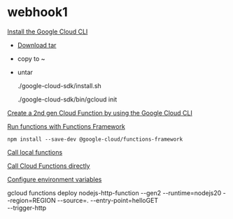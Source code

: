 # webhook1

[Install the Google Cloud CLI](https://cloud.google.com/sdk/docs/install)
* [Download tar](https://dl.google.com/dl/cloudsdk/channels/rapid/downloads/google-cloud-cli-458.0.1-darwin-arm.tar.gz)
* copy to ~
* untar 

     ./google-cloud-sdk/install.sh

     ./google-cloud-sdk/bin/gcloud init

[Create a 2nd gen Cloud Function by using the Google Cloud CLI](https://cloud.google.com/functions/docs/create-deploy-gcloud)

[Run functions with Functions Framework](https://cloud.google.com/functions/docs/running/function-frameworks)

```
npm install --save-dev @google-cloud/functions-framework
```

[Call local functions](https://cloud.google.com/functions/docs/running/calling)

[Call Cloud Functions directly](https://cloud.google.com/functions/docs/running/direct)

[Configure environment variables](https://cloud.google.com/functions/docs/configuring/env-var)

gcloud functions deploy nodejs-http-function --gen2 --runtime=nodejs20 --region=REGION --source=. --entry-point=helloGET \
--trigger-http
